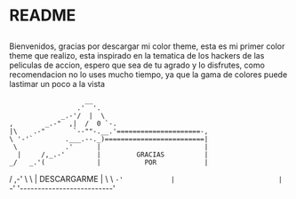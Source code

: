 # README
##
Bienvenidos, gracias por descargar mi color theme, esta es mi primer color theme que realizo, esta inspirado en la tematica de los hackers de las peliculas de accion, espero que sea de tu agrado y lo disfrutes, como recomendacion no lo uses mucho tiempo, ya que la gama de colores puede lastimar un poco a la vista

                       __
                     .'  '.
                 _.-'/  |  \
    ,        _.-"  ,|  /  0 `-.
    |\    .-"       `--""-.__.'=====================-,
    \ '-'`        .___.--._)=========================|
     \            .'      |                          |
      |     /,_.-'        |         GRACIAS          |
    _/   _.'(             |           POR            |
   /  ,-' \  \            |       DESCARGARME        |
   \  \    `-'            |                          |
    `-'                   '--------------------------'
##
